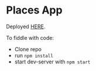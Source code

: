 # Places App

Deployed [HERE](https://placesapp-1f378.firebaseapp.com).

To fiddle with code:

- Clone repo
- run `npm install`
- start dev-server with `npm start`
